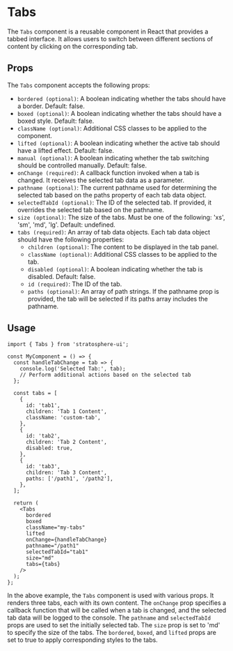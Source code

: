 # Tabs

The `Tabs` component is a reusable component in React that provides a tabbed interface. It allows users to switch between different sections of content by clicking on the corresponding tab.

## Props

The `Tabs` component accepts the following props:

- `bordered (optional)`: A boolean indicating whether the tabs should have a border. Default: false.
- `boxed (optional)`: A boolean indicating whether the tabs should have a boxed style. Default: false.
- `className (optional)`: Additional CSS classes to be applied to the component.
- `lifted (optional)`: A boolean indicating whether the active tab should have a lifted effect. Default: false.
- `manual (optional)`: A boolean indicating whether the tab switching should be controlled manually. Default: false.
- `onChange (required)`: A callback function invoked when a tab is changed. It receives the selected tab data as a parameter.
- `pathname (optional)`: The current pathname used for determining the selected tab based on the paths property of each tab data object.
- `selectedTabId (optional)`: The ID of the selected tab. If provided, it overrides the selected tab based on the pathname.
- `size (optional)`: The size of the tabs. Must be one of the following: 'xs', 'sm', 'md', 'lg'. Default: undefined.
- `tabs (required)`: An array of tab data objects. Each tab data object should have the following properties:
  - `children (optional)`: The content to be displayed in the tab panel.
  - `className (optional)`: Additional CSS classes to be applied to the tab.
  - `disabled (optional)`: A boolean indicating whether the tab is disabled. Default: false.
  - `id (required)`: The ID of the tab.
  - `paths (optional)`: An array of path strings. If the pathname prop is provided, the tab will be selected if its paths array includes the pathname.

## Usage

```tsx
import { Tabs } from 'stratosphere-ui';

const MyComponent = () => {
  const handleTabChange = tab => {
    console.log('Selected Tab:', tab);
    // Perform additional actions based on the selected tab
  };

  const tabs = [
    {
      id: 'tab1',
      children: 'Tab 1 Content',
      className: 'custom-tab',
    },
    {
      id: 'tab2',
      children: 'Tab 2 Content',
      disabled: true,
    },
    {
      id: 'tab3',
      children: 'Tab 3 Content',
      paths: ['/path1', '/path2'],
    },
  ];

  return (
    <Tabs
      bordered
      boxed
      className="my-tabs"
      lifted
      onChange={handleTabChange}
      pathname="/path1"
      selectedTabId="tab1"
      size="md"
      tabs={tabs}
    />
  );
};
```

In the above example, the `Tabs` component is used with various props. It renders three tabs, each with its own content. The `onChange` prop specifies a callback function that will be called when a tab is changed, and the selected tab data will be logged to the console. The `pathname` and `selectedTabId` props are used to set the initially selected tab. The `size` prop is set to 'md' to specify the size of the tabs. The `bordered`, `boxed`, and `lifted` props are set to true to apply corresponding styles to the tabs.
